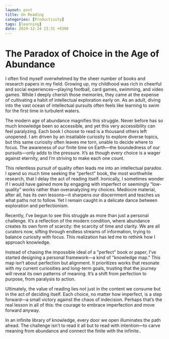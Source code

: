 ```yaml
---
layout: post
title: On Reading
categories: [Productivity]
tags: [learning]
date: 2024-12-24 23:31 +0300
---
```


# The Paradox of Choice in the Age of Abundance

I often find myself overwhelmed by the sheer number of books and research papers in my field. Growing up, my childhood was rich in cheerful and social experiences—playing football, card games, swimming, and video games. While I deeply cherish those memories, they came at the expense of cultivating a habit of intellectual exploration early on. As an adult, diving into the vast ocean of intellectual pursuits often feels like learning to swim for the first time in turbulent waters.

The modern age of abundance magnifies this struggle. Never before has so much knowledge been so accessible, and yet this very accessibility can feel paralyzing. Each book I choose to read is a thousand others left unopened. I am driven by an insatiable curiosity to explore diverse topics, but this same curiosity often leaves me torn, unable to decide where to focus. The awareness of our finite time on Earth—the boundedness of our pursuits—only adds to the pressure. It’s as though every choice is a wager against eternity, and I’m striving to make each one count.

This relentless pursuit of quality often leads me into an intellectual paradox. I spend so much time seeking the "perfect" book, the most worthwhile research, that I delay the act of reading itself. Ironically, I sometimes wonder if I would have gained more by engaging with imperfect or seemingly “low-quality” works rather than overanalyzing my choices. Mediocre material, after all, has its own lessons—it sharpens our discernment and teaches us what paths not to follow. Yet I remain caught in a delicate dance between exploration and perfectionism.

Recently, I’ve begun to see this struggle as more than just a personal challenge. It’s a reflection of the modern condition, where abundance creates its own form of scarcity: the scarcity of time and clarity. We are all curators now, sifting through endless streams of information, trying to balance curiosity with focus. This realization has led me to rethink how I approach knowledge.

Instead of chasing the impossible ideal of a "perfect" book or paper, I’ve started designing a personal framework—a kind of "knowledge map." This map isn’t about perfection but alignment. It prioritizes works that resonate with my current curiosities and long-term goals, trusting that the journey will reveal its own patterns of meaning. It’s a shift from perfection to purpose, from paralysis to action.

Ultimately, the value of reading lies not just in the content we consume but in the act of deciding itself. Each choice, no matter how imperfect, is a step forward—a small victory against the chaos of indecision. Perhaps that’s the real lesson in all of this: the courage to embrace imperfection and move forward anyway.

In an infinite library of knowledge, every door we open illuminates the path ahead. The challenge isn’t to read it all but to read with intention—to carve meaning from abundance and connect the finite with the infinite..
